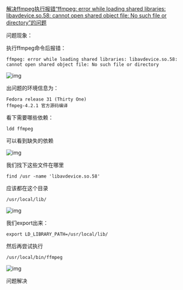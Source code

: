 [解决ffmpeg执行报错“ffmpeg: error while loading shared libraries: libavdevice.so.58: cannot open shared object file: No such file or directory”的问题](https://www.cnblogs.com/comexchan/p/12079333.html)

问题现象：

执行ffmpeg命令后报错：

```
ffmpeg: error while loading shared libraries: libavdevice.so.58: cannot open shared object file: No such file or directory
```

![img](https://img2018.cnblogs.com/blog/897329/201912/897329-20191222113219159-1195201996.png)

 出问题的环境信息为：

```
Fedora release 31 (Thirty One)
ffmpeg-4.2.1 官方源码编译
```

 看下需要哪些依赖：

```
ldd ffmpeg
```

可以看到缺失的依赖

![img](https://img2018.cnblogs.com/blog/897329/201912/897329-20191222114228387-1230292697.png)

我们找下这些文件在哪里

```
find /usr -name 'libavdevice.so.58'
```

应该都在这个目录

```
/usr/local/lib/
```

![img](https://img2018.cnblogs.com/blog/897329/201912/897329-20191222115339130-1817590757.png)

 我们export出来：

```
export LD_LIBRARY_PATH=/usr/local/lib/
```

然后再尝试执行

```
/usr/local/bin/ffmpeg
```

![img](https://img2018.cnblogs.com/blog/897329/201912/897329-20191222115538098-1317710451.png)

 问题解决